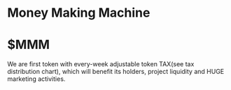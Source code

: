 # Money Making Machine
# $MMM
We are first token with every-week adjustable token TAX(see tax distribution chart), which will benefit its holders, project liquidity and HUGE marketing activities.
